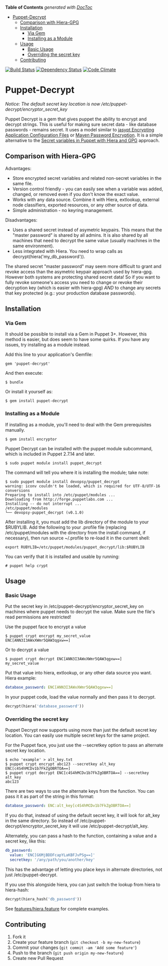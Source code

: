 **Table of Contents**  *generated with [DocToc](http://doctoc.herokuapp.com/)*

- [Puppet-Decrypt](#puppet-decrypt)
	- [Comparison with Hiera-GPG](#comparison-with-hiera-gpg)
	- [Installation](#installation)
		- [Via Gem](#via-gem)
		- [Installing as a Module](#installing-as-a-module)
	- [Usage](#usage)
		- [Basic Usage](#basic-usage)
		- [Overriding the secret key](#overriding-the-secret-key)
	- [Contributing](#contributing)

[![Build Status](https://secure.travis-ci.org/maxlinc/puppet-decrypt.png?branch=master)](http://travis-ci.org/maxlinc/puppet-decrypt)
[![Dependency Status](https://gemnasium.com/maxlinc/puppet-decrypt.png?travis)](https://gemnasium.com/maxlinc/puppet-decrypt)
[![Code Climate](https://codeclimate.com/github/maxlinc/puppet-decrypt.png)](https://codeclimate.com/github/maxlinc/puppet-decrypt)

# Puppet-Decrypt

*Notice: The default secret key location is now /etc/puppet-decrypt/encryptor_secret_key*

Puppet Decrypt is a gem that gives puppet the ability to encrypt and decrypt strings.  This is useful for making sure secret data - like database passwords - remains secret.  It uses a model similar to [jasypt Encrypting Application Configuration Files](http://www.jasypt.org/encrypting-configuration.html) or [Maven Password Encryption](http://maven.apache.org/guides/mini/guide-encryption.html).  It is a simple alternative to the [Secret variables in Puppet with Hiera and GPG](http://www.craigdunn.org/2011/10/secret-variables-in-puppet-with-hiera-and-gpg/) approach.

## Comparison with Hiera-GPG

Advantages:

* Store encrypted secret variables and related non-secret variables in the same file.
* Version control friendly - you can easily see when a variable was added, changed, or removed even if you don't know the exact value.
* Works with any data source.  Combine it with Hiera, extlookup, external node classifiers, exported resources, or any other source of data.
* Simple administration - no keyring management.

Disadvantages:

* Uses a shared secret instead of asymetric keypairs.  This means that the "master password" is shared by all admins.  It is also shared by all machines that need to decrypt the same value (usually machines in the same environment).
* Less integrated with Hiera.  You need to wrap calls as decrypt(hiera('my_db_password')).

The shared secret "master password" may seem more difficult to grant and revoke access than the asymetric keypair approach used by hiera-gpg.  However both systems are protecting shared secret data!  So if you want to fully revoke someone's access you need to change or revoke their decryption key (which is easier with hiera-gpg) *AND* to change any secrets that key protected (e.g.: your production database passwords).

## Installation

### Via Gem

It should be possible to install via a Gem in Puppet 3+.  However, this method is easier, but does seem to have some quirks.  If you have any issues, try installing as a module instead.

Add this line to your application's Gemfile:

    gem 'puppet-decrypt'

And then execute:

    $ bundle

Or install it yourself as:

    $ gem install puppet-decrypt

### Installing as a Module

If installing as a module, you'll need to deal with the Gem prerequisites manually.

``` shell
$ gem install encryptor
```

Puppet Decrypt can be installed with the puppet module subcommand, which is included in Puppet 2.7.14 and later.

``` shell
$ sudo puppet module install puppet_decrypt
```
The command will tell you where it is installing the module; take note:

``` shell
$ sudo puppet module install devopsy/puppet_decrypt
warning: iconv couldn't be loaded, which is required for UTF-8/UTF-16 conversions
Preparing to install into /etc/puppet/modules ...
Downloading from http://forge.puppetlabs.com ...
Installing -- do not interrupt ...
/etc/puppet/modules
└── devopsy-puppet_decrypt (v0.1.0)
```

After installing it, you must add the lib directory of the module to your $RUBYLIB. Add the following to your .profile file (replacing /etc/puppet/modules with the directory from the install command, if necessary), then run source ~/.profile to re-load it in the current shell:

``` shell
export RUBYLIB=/etc/puppet/modules/puppet_decrypt/lib:$RUBYLIB
```

You can verify that it is installed and usable by running:

``` shell
# puppet help crypt
```

## Usage

### Basic Usage
Put the secret key in /etc/puppet-decrypt/encryptor_secret_key on machines where puppet needs to decrypt the value.  Make sure the file's read permissions are restricted!

Use the puppet face to encrypt a value

``` shell
$ puppet crypt encrypt my_secret_value
ENC[ANN3I3AWxXWmr5QAW3qgxw==]
```

Or to decrypt a value
``` shell
$ puppet crypt decrypt ENC[ANN3I3AWxXWmr5QAW3qgxw==]
my_secret_value
```

Put that value into hiera, extlookup, or any other data source you want.  Hiera example:
``` yaml
database_password: ENC[ANN3I3AWxXWmr5QAW3qgxw==]
```

In your puppet code, load the value normally and then pass it to decrypt.
``` ruby
decrypt(hiera('database_password'))
```

### Overriding the secret key

Puppet Decrypt now supports using more than just the default secret key location.  You can easily use multiple secret keys for the same project.

For the Puppet face, you just use the --secretkey option to pass an alternate secret key location.

``` shell
$ echo 'example' > alt_key.txt
$ puppet crypt encrypt abc123 --secretkey alt_key
ENC[c4S4hMCDv1b7FkZgOBRTOA==]
$ puppet crypt decrypt ENC[c4S4hMCDv1b7FkZgOBRTOA==] --secretkey alt_key
abc123
```

There are two ways to use the alternate keys from the function.  You can pass it it as part of the string in this format:
``` yaml
database_password: ENC:alt_key[c4S4hMCDv1b7FkZgOBRTOA==]
```

If you do that, instead of using the default secret key, it will look for alt_key in the same directory.  So instead of
/etc/puppet-decrypt/encryptor_secret_key it will use /etc/puppet-decrypt/alt_key.

Alternately, you can pass a hash to the function, containing a value and a secret key, like this:
``` yaml
db_password:
  value: 'ENC[G6MjBDDFcapYLaKBFJvPSg==]'
  secretkey: '/any/path/you/another/key'
```

This has the advantage of letting you place keys in alternate directories, not just /etc/puppet-decrypt.

If you use this alongside hiera, you can just switch the lookup from hiera to hiera-hash:
``` ruby
decrypt(hiera_hash('db_password'))
```

See [features/hiera.feature](features/hiera.feature) for complete examples.

## Contributing

1. Fork it
2. Create your feature branch (`git checkout -b my-new-feature`)
3. Commit your changes (`git commit -am 'Add some feature'`)
4. Push to the branch (`git push origin my-new-feature`)
5. Create new Pull Request
